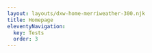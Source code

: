 ```yaml
---
layout: layouts/dxw-home-merriweather-300.njk
title: Homepage
eleventyNavigation:
  key: Tests
  order: 3
---
```

